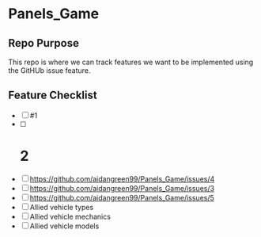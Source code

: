 # Panels_Game

## Repo Purpose
This repo is where we can track features we want to be implemented using the GitHUb issue feature.

## Feature Checklist
- [ ] #1
- [ ] # 2
- [ ] https://github.com/aidangreen99/Panels_Game/issues/4
- [ ] https://github.com/aidangreen99/Panels_Game/issues/3
- [ ] https://github.com/aidangreen99/Panels_Game/issues/5
- [ ] Allied vehicle types
- [ ] Allied vehicle mechanics
- [ ] Allied vehicle models
